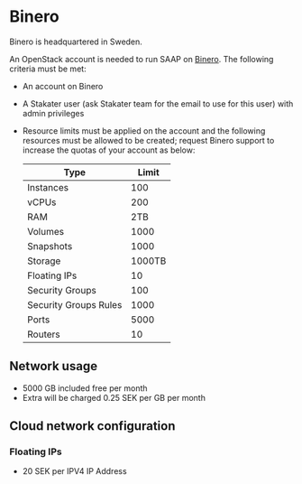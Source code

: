 # Binero

Binero is headquartered in Sweden.

An OpenStack account is needed to run SAAP on [Binero](https://binero.com/en/). The following criteria must be met:

- An account on Binero
- A Stakater user (ask Stakater team for the email to use for this user) with admin privileges
- Resource limits must be applied on the account and the following resources must be allowed to be created; request Binero support to increase the quotas of your account as below:

  | Type | Limit |
  |---|---|
  | Instances | 100 |
  | vCPUs | 200 |
  | RAM | 2TB |
  | Volumes | 1000 |
  | Snapshots | 1000 |
  | Storage | 1000TB |
  | Floating IPs | 10 |
  | Security Groups | 100 |
  | Security Groups Rules | 1000 |
  | Ports | 5000 |
  | Routers | 10 |

## Network usage

- 5000 GB included free per month
- Extra will be charged 0.25 SEK per GB per month

## Cloud network configuration

### Floating IPs

- 20 SEK per IPV4 IP Address
